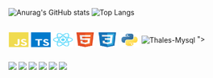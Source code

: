 ![Anurag's GitHub stats](https://github-readme-stats.vercel.app/api?username=ThalesBeltrao&show_icons=true&theme=dracula)
![Top Langs](https://github-readme-stats.vercel.app/api/top-langs/?username=ThalesBeltrao&hide_progress=true)


<div style="display: inline_block"><br>
  <img align="center" alt="Rafa-Js" height="30" width="40" src="https://raw.githubusercontent.com/devicons/devicon/master/icons/javascript/javascript-plain.svg">
  <img align="center" alt="Rafa-Ts" height="30" width="40" src="https://raw.githubusercontent.com/devicons/devicon/master/icons/typescript/typescript-plain.svg">
  <img align="center" alt="Rafa-React" height="30" width="40" src="https://raw.githubusercontent.com/devicons/devicon/master/icons/react/react-original.svg">
  <img align="center" alt="Rafa-HTML" height="30" width="40" src="https://raw.githubusercontent.com/devicons/devicon/master/icons/html5/html5-original.svg">
  <img align="center" alt="Rafa-CSS" height="30" width="40" src="https://raw.githubusercontent.com/devicons/devicon/master/icons/css3/css3-original.svg">
  <img align="center" alt="Rafa-Python" height="30" width="40" src="https://raw.githubusercontent.com/devicons/devicon/master/icons/python/python-original.svg">
  <img align="center" alt="Thales-Mysql" height="30" width="40" src="<svg xmlns="http://www.w3.org/2000/svg" width="16" height="16" fill="currentColor" class="bi bi-filetype-sql" viewBox="0 0 16 16">
  <path fill-rule="evenodd" d="M14 4.5V14a2 2 0 0 1-2 2v-1a1 1 0 0 0 1-1V4.5h-2A1.5 1.5 0 0 1 9.5 3V1H4a1 1 0 0 0-1 1v9H2V2a2 2 0 0 1 2-2h5.5zM0 14.841a1.13 1.13 0 0 0 .401.823q.194.162.478.252c.284.09.411.091.665.091q.507 0 .858-.158.355-.159.54-.44a1.17 1.17 0 0 0 .187-.656q0-.336-.135-.56a1 1 0 0 0-.375-.357 2 2 0 0 0-.565-.21l-.621-.144a1 1 0 0 1-.405-.176.37.37 0 0 1-.143-.299q0-.234.184-.384.187-.152.513-.152.214 0 .37.068a.6.6 0 0 1 .245.181.56.56 0 0 1 .12.258h.75a1.1 1.1 0 0 0-.199-.566 1.2 1.2 0 0 0-.5-.41 1.8 1.8 0 0 0-.78-.152q-.44 0-.776.15-.337.149-.528.421-.19.273-.19.639 0 .302.123.524t.351.367q.229.143.54.213l.618.144q.31.073.462.193a.39.39 0 0 1 .153.325q0 .165-.085.29A.56.56 0 0 1 2 15.31q-.167.07-.413.07-.176 0-.32-.04a.8.8 0 0 1-.248-.115.58.58 0 0 1-.255-.384zm6.878 1.489-.507-.739q.264-.243.401-.6.138-.358.138-.806v-.501q0-.556-.208-.967a1.5 1.5 0 0 0-.589-.636q-.383-.225-.917-.225-.527 0-.914.225-.384.223-.592.636a2.14 2.14 0 0 0-.205.967v.5q0 .554.205.965.208.41.592.636a1.8 1.8 0 0 0 .914.222 1.8 1.8 0 0 0 .6-.1l.294.422h.788ZM4.262 14.2v-.522q0-.369.114-.63a.9.9 0 0 1 .325-.398.9.9 0 0 1 .495-.138q.288 0 .495.138a.9.9 0 0 1 .325.398q.115.261.115.63v.522q0 .246-.053.445-.053.196-.155.34l-.106-.14-.105-.147h-.733l.451.65a.6.6 0 0 1-.251.047.87.87 0 0 1-.487-.147.9.9 0 0 1-.32-.404 1.7 1.7 0 0 1-.11-.644m3.986 1.057h1.696v.674H7.457v-3.999h.79z"/>
</svg>">

</div>
  
  ##
 
<div> 
  <a href="https://www.youtube.com/channel/UC_-uuuZbY0AAt9CViNzvc-Q" target="_blank"><img src="https://img.shields.io/badge/YouTube-FF0000?style=for-the-badge&logo=youtube&logoColor=white" target="_blank"></a>
  <a href="https://instagram.com/rafaballerini" target="_blank"><img src="https://img.shields.io/badge/-Instagram-%23E4405F?style=for-the-badge&logo=instagram&logoColor=white" target="_blank"></a>
 	<a href="https://www.twitch.tv/rafaballerinii" target="_blank"><img src="https://img.shields.io/badge/Twitch-9146FF?style=for-the-badge&logo=twitch&logoColor=white" target="_blank"></a>
 <a href="https://discord.gg/wagxzStdcR" target="_blank"><img src="https://img.shields.io/badge/Discord-7289DA?style=for-the-badge&logo=discord&logoColor=white" target="_blank"></a> 
  <a href = "mailto:contatorafaballerini@gmail.com"><img src="https://img.shields.io/badge/-Gmail-%23333?style=for-the-badge&logo=gmail&logoColor=white" target="_blank"></a>
  <a href="https://www.linkedin.com/in/rafaella-ballerini-45875016a" target="_blank"><img src="https://img.shields.io/badge/-LinkedIn-%230077B5?style=for-the-badge&logo=linkedin&logoColor=white" target="_blank"></a> 
  
</div>
